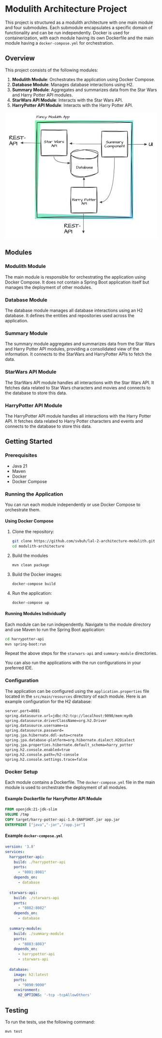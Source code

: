 
# Modulith Architecture Project

This project is structured as a modulith architecture with one main module and four submodules. Each submodule encapsulates a specific domain of functionality and can be run independently. Docker is used for containerization, with each module having its own Dockerfile and the main module having a `docker-compose.yml` for orchestration.

## Overview

This project consists of the following modules:

1. **Modulith Module**: Orchestrates the application using Docker Compose.
2. **Database Module**: Manages database interactions using H2.
3. **Summary Module**: Aggregates and summarizes data from the Star Wars and Harry Potter API modules.
3. **StarWars API Module**: Interacts with the Star Wars API.
4. **HarryPotter API Module**: Interacts with the Harry Potter API.

![Architecture Overview](./modulith_overview.png)

## Modules

### Modulith Module

The main module is responsible for orchestrating the application using Docker Compose. It does not contain a Spring Boot application itself but manages the deployment of other modules.

### Database Module

The database module manages all database interactions using an H2 database. It defines the entities and repositories used across the application.

### Summary Module

The summary module aggregates and summarizes data from the Star Wars and Harry Potter API modules, providing a consolidated view of the information. It connects to the StarWars and HarryPotter APIs to fetch the data.

### StarWars API Module

The StarWars API module handles all interactions with the Star Wars API. It fetches data related to Star Wars characters and movies and connects to the database to store this data.

### HarryPotter API Module

The HarryPotter API module handles all interactions with the Harry Potter API. It fetches data related to Harry Potter characters and events and connects to the database to store this data.

## Getting Started

### Prerequisites

- Java 21
- Maven
- Docker
- Docker Compose

### Running the Application

You can run each module independently or use Docker Compose to orchestrate them.

#### Using Docker Compose

1. Clone the repository:
   ```sh
   git clone https://github.com/svbuh/lal-2-architecture-modulith.git
   cd modulith-architecture
   ```
   
2. Build the modules
   ```sh
   mvn clean package
   ```
   
3. Build the Docker images:
   ```sh
   docker-compose build
   ```

4. Run the application:
   ```sh
   docker-compose up
   ```

#### Running Modules Individually

Each module can be run independently. Navigate to the module directory and use Maven to run the Spring Boot application:

```sh
cd harrypotter-api
mvn spring-boot:run
```

Repeat the above steps for the `starwars-api` and `summary-module` directories.

You can also run the applications with the run configurations in your preferred IDE.

### Configuration

The application can be configured using the `application.properties` file located in the `src/main/resources` directory of each module. Here is an example configuration for the H2 database:

```properties
server.port=8081
spring.datasource.url=jdbc:h2:tcp://localhost:9090/mem:mydb
spring.datasource.driverClassName=org.h2.Driver
spring.datasource.username=sa
spring.datasource.password=
spring.jpa.hibernate.ddl-auto=create
spring.jpa.database-platform=org.hibernate.dialect.H2Dialect
spring.jpa.properties.hibernate.default_schema=harry_potter
spring.h2.console.enabled=true
spring.h2.console.path=/h2-console
spring.h2.console.settings.trace=false
```

### Docker Setup

Each module contains a Dockerfile. The `docker-compose.yml` file in the main module is used to orchestrate the deployment of all modules.

#### Example Dockerfile for HarryPotter API Module

```dockerfile
FROM openjdk:21-jdk-slim
VOLUME /tmp
COPY target/harry-potter-api-1.0-SNAPSHOT.jar app.jar
ENTRYPOINT ["java","-jar","/app.jar"]
```

#### Example `docker-compose.yml`

```yaml
version: '3.8'
services:
  harrypotter-api:
    build: ./harrypotter-api
    ports:
      - "8081:8081"
    depends_on:
      - database

  starwars-api:
    build: ./starwars-api
    ports:
      - "8082:8082"
    depends_on:
      - database

  summary-module:
    build: ./summary-module
    ports:
      - "8083:8083"
    depends_on:
      - harrypotter-api
      - starwars-api

  database:
    image: h2:latest
    ports:
      - "9090:9090"
    environment:
      H2_OPTIONS: '-tcp -tcpAllowOthers'
```

## Testing

To run the tests, use the following command:
```sh
mvn test
```
